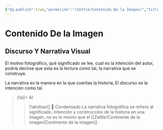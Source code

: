 ```yaml
---
{"dg-publish":true,"permalink":"/Zettle/Contenido De la Imagen/","title":"Contenido De la Imagen","tags":["ZeType/Idea",""],"created":"2023-04-24T16:36:40.052-05:00","updated":"2023-09-19T01:01:11.608-05:00"}
---
```



# Contenido De la Imagen

## Discurso Y Narrativa Visual

El motivo fotográfico, qué significado se lee, cual es la intención del autor, podría decirse que esta es la lectura como tal, la narrativa que se construye.

La narrativa es la manera en la que cuentas la historia, El discurso es la intención como tal.

> [!ai]+ AI
>
> > [!abstract] 📖 Condensado
> > La narrativa fotográfica se refiere al significado, intención y construcción de la historia en una imagen.
> > no es lo mismo que el [[Zettle/Continente de la imagen\|Continente de la imagen]]


